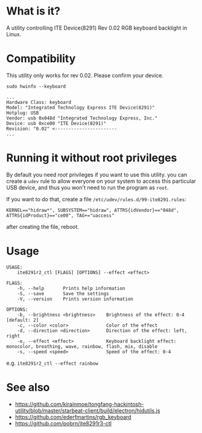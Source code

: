 # What is it?

A utility controlling ITE Device(8291) Rev 0.02 RGB keyboard backlight in Linux.

# Compatibility

This utility only works for rev 0.02. Please confirm your device.

`sudo hwinfo --keyboard`

```
...
Hardware Class: keyboard
Model: "Integrated Technology Express ITE Device(8291)"
Hotplug: USB
Vendor: usb 0x048d "Integrated Technology Express, Inc."
Device: usb 0xce00 "ITE Device(8291)"
Revision: "0.02" <-----------------------
...
```

# Running it without root privileges

By default you need *root* privileges if you want to use this utility. you can create a `udev` rule to allow everyone on your system to access this particular USB device, and thus you won't need to run the program as `root`.

If you want to do that, create a file `/etc/udev/rules.d/99-ite8291.rules`:
```
KERNEL=="hidraw*", SUBSYSTEM=="hidraw", ATTRS{idVendor}=="048d", ATTRS{idProduct}=="ce00", TAG+="uaccess"

```
after creating the file, reboot.

# Usage

```
USAGE:
    ite8291r2_ctl [FLAGS] [OPTIONS] --effect <effect>

FLAGS:
    -h, --help       Prints help information
    -S, --save       Save the settings
    -V, --version    Prints version information

OPTIONS:
    -b, --brightness <brightness>    Brightness of the effect: 0-4 [default: 2]
    -c, --color <color>              Color of the effect
    -d, --direction <direction>      Direction of the effect: left, right
    -e, --effect <effect>            Keyboard backlight effect: monocolor, breathing, wave, rainbow, flash, mix, disable
    -s, --speed <speed>              Speed of the effect: 0-4

```

e.g. `ite8291r2_ctl --effect rainbow`

# See also

- https://github.com/kirainmoe/tongfang-hackintosh-utility/blob/master/starbeat-client/build/electron/hidutils.js 
- https://github.com/ederfmartins/rgb_keyboard
- https://github.com/pobrn/ite8291r3-ctl